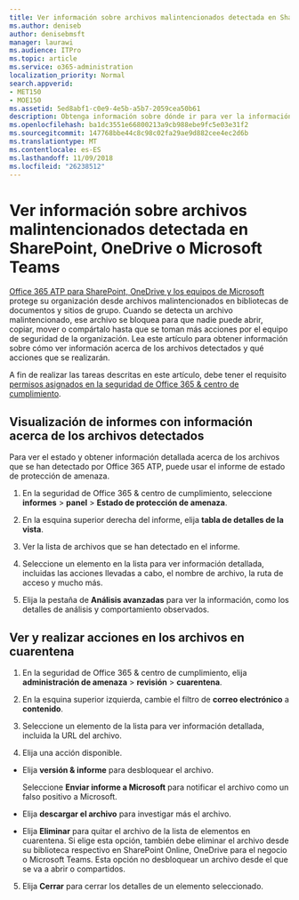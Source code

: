 ```yaml
---
title: Ver información sobre archivos malintencionados detectada en SharePoint, OneDrive o Microsoft Teams
ms.author: deniseb
author: denisebmsft
manager: laurawi
ms.audience: ITPro
ms.topic: article
ms.service: o365-administration
localization_priority: Normal
search.appverid:
- MET150
- MOE150
ms.assetid: 5ed8abf1-c0e9-4e5b-a5b7-2059cea50b61
description: Obtenga información sobre dónde ir para ver la información acerca de los archivos malintencionados detectado en SharePoint, OneDrive o equipos y cómo tomar medidas en esos archivos.
ms.openlocfilehash: ba1dc3551e66800213a9cb988ebe9fc5e03e31f2
ms.sourcegitcommit: 147768bbe44c8c98c02fa29ae9d882cee4ec2d6b
ms.translationtype: MT
ms.contentlocale: es-ES
ms.lasthandoff: 11/09/2018
ms.locfileid: "26238512"
---
```

# <a name="view-information-about-malicious-files-detected-in-sharepoint-onedrive-or-microsoft-teams"></a>Ver información sobre archivos malintencionados detectada en SharePoint, OneDrive o Microsoft Teams

[Office 365 ATP para SharePoint, OneDrive y los equipos de Microsoft](atp-for-spo-odb-and-teams.md) protege su organización desde archivos malintencionados en bibliotecas de documentos y sitios de grupo. Cuando se detecta un archivo malintencionado, ese archivo se bloquea para que nadie puede abrir, copiar, mover o compártalo hasta que se toman más acciones por el equipo de seguridad de la organización. Lea este artículo para obtener información sobre cómo ver información acerca de los archivos detectados y qué acciones que se realizarán. 

A fin de realizar las tareas descritas en este artículo, debe tener el requisito [permisos asignados en la seguridad de Office 365 &amp; centro de cumplimiento](permissions-in-the-security-and-compliance-center.md). 
  
## <a name="view-reports-with-information-about-detected-files"></a>Visualización de informes con información acerca de los archivos detectados

Para ver el estado y obtener información detallada acerca de los archivos que se han detectado por Office 365 ATP, puede usar el informe de estado de protección de amenaza.
  
1. En la seguridad de Office 365 &amp; centro de cumplimiento, seleccione **informes** \> **panel** \> **Estado de protección de amenaza**.
    
2. En la esquina superior derecha del informe, elija **tabla de detalles de la vista**.
    
3. Ver la lista de archivos que se han detectado en el informe.
    
4. Seleccione un elemento en la lista para ver información detallada, incluidas las acciones llevadas a cabo, el nombre de archivo, la ruta de acceso y mucho más.
    
5. Elija la pestaña de **Análisis avanzadas** para ver la información, como los detalles de análisis y comportamiento observados. 
  
## <a name="view-and-take-action-on-files-in-quarantine"></a>Ver y realizar acciones en los archivos en cuarentena

1. En la seguridad de Office 365 &amp; centro de cumplimiento, elija **administración de amenaza** \> **revisión** \> **cuarentena**.
    
2. En la esquina superior izquierda, cambie el filtro de **correo electrónico** a **contenido**.
    
3. Seleccione un elemento de la lista para ver información detallada, incluida la URL del archivo.
    
4. Elija una acción disponible.
    
  - Elija **versión &amp; informe** para desbloquear el archivo. 
    
    Seleccione **Enviar informe a Microsoft** para notificar el archivo como un falso positivo a Microsoft. 
    
  - Elija **descargar el archivo** para investigar más el archivo. 
    
  - Elija **Eliminar** para quitar el archivo de la lista de elementos en cuarentena. Si elige esta opción, también debe eliminar el archivo desde su biblioteca respectivo en SharePoint Online, OneDrive para el negocio o Microsoft Teams. Esta opción no desbloquear un archivo desde el que se va a abrir o compartidos. 
    
5. Elija **Cerrar** para cerrar los detalles de un elemento seleccionado. 
  
  

